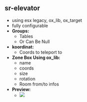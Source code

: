 
## sr-elevator
- using esx legacy, ox_lib, ox_target
- fully configurable
- **Groups:**
  - Tables
  - Or Can Be Null
- **koordinat:**
  - Coords to teleport to
- **Zone Box Using ox_lib:**
  - name
  - coords
  - size
  - rotation
  - Room from/to infos
- **Preview:**
  - <img src="https://cdn.discordapp.com/attachments/1110576964441477140/1110827346002464839/image.png">

